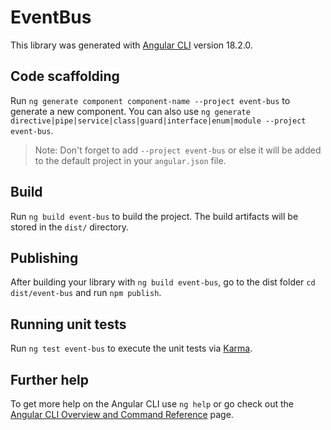 # EventBus

This library was generated with [Angular CLI](https://github.com/angular/angular-cli) version 18.2.0.

## Code scaffolding

Run `ng generate component component-name --project event-bus` to generate a new component. You can also use `ng generate directive|pipe|service|class|guard|interface|enum|module --project event-bus`.
> Note: Don't forget to add `--project event-bus` or else it will be added to the default project in your `angular.json` file. 

## Build

Run `ng build event-bus` to build the project. The build artifacts will be stored in the `dist/` directory.

## Publishing

After building your library with `ng build event-bus`, go to the dist folder `cd dist/event-bus` and run `npm publish`.

## Running unit tests

Run `ng test event-bus` to execute the unit tests via [Karma](https://karma-runner.github.io).

## Further help

To get more help on the Angular CLI use `ng help` or go check out the [Angular CLI Overview and Command Reference](https://angular.dev/tools/cli) page.
